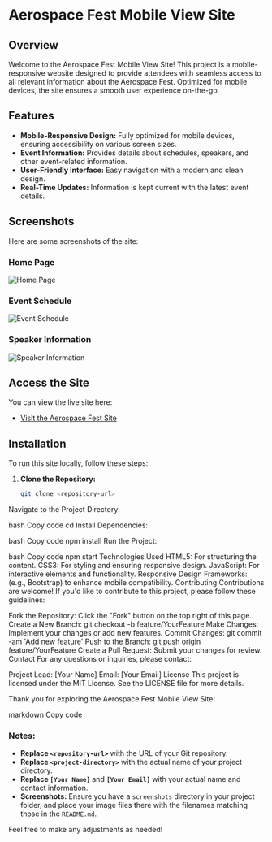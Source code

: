 # Aerospace Fest Mobile View Site

## Overview
Welcome to the Aerospace Fest Mobile View Site! This project is a mobile-responsive website designed to provide attendees with seamless access to all relevant information about the Aerospace Fest. Optimized for mobile devices, the site ensures a smooth user experience on-the-go.

## Features
- **Mobile-Responsive Design:** Fully optimized for mobile devices, ensuring accessibility on various screen sizes.
- **Event Information:** Provides details about schedules, speakers, and other event-related information.
- **User-Friendly Interface:** Easy navigation with a modern and clean design.
- **Real-Time Updates:** Information is kept current with the latest event details.

## Screenshots
Here are some screenshots of the site:

### Home Page
![Home Page](./screenshots/home-page.png)

### Event Schedule
![Event Schedule](./screenshots/event-schedule.png)

### Speaker Information
![Speaker Information](./screenshots/speaker-info.png)

## Access the Site
You can view the live site here:
- [Visit the Aerospace Fest Site](https://tinyurl.com/4rt9xwku)

## Installation
To run this site locally, follow these steps:

1. **Clone the Repository:**
   ```bash
   git clone <repository-url>
Navigate to the Project Directory:

bash
Copy code
cd <project-directory>
Install Dependencies:

bash
Copy code
npm install
Run the Project:

bash
Copy code
npm start
Technologies Used
HTML5: For structuring the content.
CSS3: For styling and ensuring responsive design.
JavaScript: For interactive elements and functionality.
Responsive Design Frameworks: (e.g., Bootstrap) to enhance mobile compatibility.
Contributing
Contributions are welcome! If you'd like to contribute to this project, please follow these guidelines:

Fork the Repository: Click the "Fork" button on the top right of this page.
Create a New Branch: git checkout -b feature/YourFeature
Make Changes: Implement your changes or add new features.
Commit Changes: git commit -am 'Add new feature'
Push to the Branch: git push origin feature/YourFeature
Create a Pull Request: Submit your changes for review.
Contact
For any questions or inquiries, please contact:

Project Lead: [Your Name]
Email: [Your Email]
License
This project is licensed under the MIT License. See the LICENSE file for more details.

Thank you for exploring the Aerospace Fest Mobile View Site!

markdown
Copy code

### Notes:
- **Replace `<repository-url>`** with the URL of your Git repository.
- **Replace `<project-directory>`** with the actual name of your project directory.
- **Replace `[Your Name]`** and **`[Your Email]`** with your actual name and contact information.
- **Screenshots:** Ensure you have a `screenshots` directory in your project folder, and place your image files there with the filenames matching those in the `README.md`.

Feel free to make any adjustments as needed!
